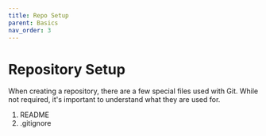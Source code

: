 ```yaml
---
title: Repo Setup
parent: Basics
nav_order: 3
---
```


# Repository Setup
When creating a repository, there are a few special  files used with Git. While not required, it's important to understand what they are used for.

1. README
2. .gitignore